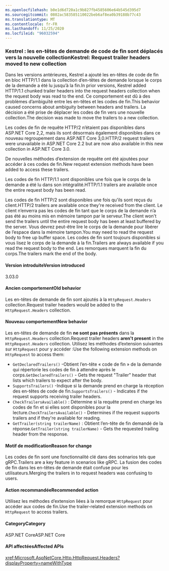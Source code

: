 ```yaml
---
ms.openlocfilehash: b0e1d6d720a1c9b827fb4585606e64b545d395d7
ms.sourcegitcommit: 0802ac583585110022beb6af8ea0b39188b77c43
ms.translationtype: MT
ms.contentlocale: fr-FR
ms.lasthandoff: 11/25/2020
ms.locfileid: "96032594"
---
```

### <a name="kestrel-request-trailer-headers-moved-to-new-collection"></a><span data-ttu-id="2ed80-101">Kestrel : les en-têtes de demande de code de fin sont déplacés vers la nouvelle collection</span><span class="sxs-lookup"><span data-stu-id="2ed80-101">Kestrel: Request trailer headers moved to new collection</span></span>

<span data-ttu-id="2ed80-102">Dans les versions antérieures, Kestrel a ajouté les en-têtes de code de fin en bloc HTTP/1.1 dans la collection d’en-têtes de demande lorsque le corps de la demande a été lu jusqu’à la fin.</span><span class="sxs-lookup"><span data-stu-id="2ed80-102">In prior versions, Kestrel added HTTP/1.1 chunked trailer headers into the request headers collection when the request body was read to the end.</span></span> <span data-ttu-id="2ed80-103">Ce comportement est dû à des problèmes d’ambiguïté entre les en-têtes et les codes de fin.</span><span class="sxs-lookup"><span data-stu-id="2ed80-103">This behavior caused concerns about ambiguity between headers and trailers.</span></span> <span data-ttu-id="2ed80-104">La décision a été prise de déplacer les codes de fin vers une nouvelle collection.</span><span class="sxs-lookup"><span data-stu-id="2ed80-104">The decision was made to move the trailers to a new collection.</span></span>

<span data-ttu-id="2ed80-105">Les codes de fin de requête HTTP/2 n’étaient pas disponibles dans ASP.NET Core 2,2, mais ils sont désormais également disponibles dans ce nouveau regroupement dans ASP.NET Core 3,0.</span><span class="sxs-lookup"><span data-stu-id="2ed80-105">HTTP/2 request trailers were unavailable in ASP.NET Core 2.2 but are now also available in this new collection in ASP.NET Core 3.0.</span></span>

<span data-ttu-id="2ed80-106">De nouvelles méthodes d’extension de requête ont été ajoutées pour accéder à ces codes de fin.</span><span class="sxs-lookup"><span data-stu-id="2ed80-106">New request extension methods have been added to access these trailers.</span></span>

<span data-ttu-id="2ed80-107">Les codes de fin HTTP/1.1 sont disponibles une fois que le corps de la demande a été lu dans son intégralité.</span><span class="sxs-lookup"><span data-stu-id="2ed80-107">HTTP/1.1 trailers are available once the entire request body has been read.</span></span>

<span data-ttu-id="2ed80-108">Les codes de fin HTTP/2 sont disponibles une fois qu’ils sont reçus du client.</span><span class="sxs-lookup"><span data-stu-id="2ed80-108">HTTP/2 trailers are available once they're received from the client.</span></span> <span data-ttu-id="2ed80-109">Le client n’enverra pas les codes de fin tant que le corps de la demande n’a pas été au moins mis en mémoire tampon par le serveur.</span><span class="sxs-lookup"><span data-stu-id="2ed80-109">The client won't send the trailers until the entire request body has been at least buffered by the server.</span></span> <span data-ttu-id="2ed80-110">Vous devrez peut-être lire le corps de la demande pour libérer de l’espace dans la mémoire tampon.</span><span class="sxs-lookup"><span data-stu-id="2ed80-110">You may need to read the request body to free up buffer space.</span></span> <span data-ttu-id="2ed80-111">Les codes de fin sont toujours disponibles si vous lisez le corps de la demande à la fin.</span><span class="sxs-lookup"><span data-stu-id="2ed80-111">Trailers are always available if you read the request body to the end.</span></span> <span data-ttu-id="2ed80-112">Les remorques marquent la fin du corps.</span><span class="sxs-lookup"><span data-stu-id="2ed80-112">The trailers mark the end of the body.</span></span>

#### <a name="version-introduced"></a><span data-ttu-id="2ed80-113">Version introduite</span><span class="sxs-lookup"><span data-stu-id="2ed80-113">Version introduced</span></span>

<span data-ttu-id="2ed80-114">3.0</span><span class="sxs-lookup"><span data-stu-id="2ed80-114">3.0</span></span>

#### <a name="old-behavior"></a><span data-ttu-id="2ed80-115">Ancien comportement</span><span class="sxs-lookup"><span data-stu-id="2ed80-115">Old behavior</span></span>

<span data-ttu-id="2ed80-116">Les en-têtes de demande de fin sont ajoutés à la `HttpRequest.Headers` collection.</span><span class="sxs-lookup"><span data-stu-id="2ed80-116">Request trailer headers would be added to the `HttpRequest.Headers` collection.</span></span>

#### <a name="new-behavior"></a><span data-ttu-id="2ed80-117">Nouveau comportement</span><span class="sxs-lookup"><span data-stu-id="2ed80-117">New behavior</span></span>

<span data-ttu-id="2ed80-118">Les en-têtes de demande de fin **ne sont pas présents** dans la `HttpRequest.Headers` collection.</span><span class="sxs-lookup"><span data-stu-id="2ed80-118">Request trailer headers **aren't present** in the `HttpRequest.Headers` collection.</span></span> <span data-ttu-id="2ed80-119">Utilisez les méthodes d’extension suivantes sur `HttpRequest` pour y accéder :</span><span class="sxs-lookup"><span data-stu-id="2ed80-119">Use the following extension methods on `HttpRequest` to access them:</span></span>

- <span data-ttu-id="2ed80-120">`GetDeclaredTrailers()` -Obtient l’en-tête « code de fin » de la demande qui répertorie les codes de fin à attendre après le corps.</span><span class="sxs-lookup"><span data-stu-id="2ed80-120">`GetDeclaredTrailers()` - Gets the request "Trailer" header that lists which trailers to expect after the body.</span></span>
- <span data-ttu-id="2ed80-121">`SupportsTrailers()` -Indique si la demande prend en charge la réception des en-têtes de code de fin.</span><span class="sxs-lookup"><span data-stu-id="2ed80-121">`SupportsTrailers()` - Indicates if the request supports receiving trailer headers.</span></span>
- <span data-ttu-id="2ed80-122">`CheckTrailersAvailable()` : Détermine si la requête prend en charge les codes de fin et si elles sont disponibles pour la lecture.</span><span class="sxs-lookup"><span data-stu-id="2ed80-122">`CheckTrailersAvailable()` - Determines if the request supports trailers and if they're available for reading.</span></span>
- <span data-ttu-id="2ed80-123">`GetTrailer(string trailerName)` : Obtient l’en-tête de fin demandé de la réponse.</span><span class="sxs-lookup"><span data-stu-id="2ed80-123">`GetTrailer(string trailerName)` - Gets the requested trailing header from the response.</span></span>

#### <a name="reason-for-change"></a><span data-ttu-id="2ed80-124">Motif de modification</span><span class="sxs-lookup"><span data-stu-id="2ed80-124">Reason for change</span></span>

<span data-ttu-id="2ed80-125">Les codes de fin sont une fonctionnalité clé dans des scénarios tels que gRPC.</span><span class="sxs-lookup"><span data-stu-id="2ed80-125">Trailers are a key feature in scenarios like gRPC.</span></span> <span data-ttu-id="2ed80-126">La fusion des codes de fin dans les en-têtes de demande était confuse pour les utilisateurs.</span><span class="sxs-lookup"><span data-stu-id="2ed80-126">Merging the trailers in to request headers was confusing to users.</span></span>

#### <a name="recommended-action"></a><span data-ttu-id="2ed80-127">Action recommandée</span><span class="sxs-lookup"><span data-stu-id="2ed80-127">Recommended action</span></span>

<span data-ttu-id="2ed80-128">Utilisez les méthodes d’extension liées à la remorque `HttpRequest` pour accéder aux codes de fin.</span><span class="sxs-lookup"><span data-stu-id="2ed80-128">Use the trailer-related extension methods on `HttpRequest` to access trailers.</span></span>

#### <a name="category"></a><span data-ttu-id="2ed80-129">Category</span><span class="sxs-lookup"><span data-stu-id="2ed80-129">Category</span></span>

<span data-ttu-id="2ed80-130">ASP.NET Core</span><span class="sxs-lookup"><span data-stu-id="2ed80-130">ASP.NET Core</span></span>

#### <a name="affected-apis"></a><span data-ttu-id="2ed80-131">API affectées</span><span class="sxs-lookup"><span data-stu-id="2ed80-131">Affected APIs</span></span>

<xref:Microsoft.AspNetCore.Http.HttpRequest.Headers?displayProperty=nameWithType>

<!--

#### Affected APIs

`P:Microsoft.AspNetCore.Http.HttpRequest.Headers`

-->
